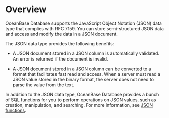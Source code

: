 # Overview

OceanBase Database supports the JavaScript Object Notation (JSON) data type that complies with RFC 7159. You can store semi-structured JSON data and access and modify the data in a JSON document.

The JSON data type provides the following benefits:

* A JSON document stored in a JSON column is automatically validated. An error is returned if the document is invalid.

* A JSON document stored in a JSON column can be converted to a format that facilitates fast read and access. When a server must read a JSON value stored in the binary format, the server does not need to parse the value from the text.

In addition to the JSON data type, OceanBase Database provides a bunch of SQL functions for you to perform operations on JSON values, such as creation, manipulation, and searching. For more information, see [JSON functions](../../../400.functions-of-mysql-mode/700.json-functions-of-mysql-mode/100.create-json-text-function-of-mysql-mode/100.json-array-of-mysql-mode.md).
